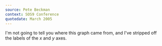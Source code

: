 ```yaml
---
source: Pete Beckman
context: SOS9 Conference
quotedate: March 2005
---
```

I'm not going to tell you where this graph came from, and I've stripped off the labels of the *x* and *y* axes.
